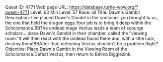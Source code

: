 Quest ID: 4771
Web page URL: https://database.turtle-wow.org/?quest=4771
Level: 60
Min Level: 57
Race: nil
Title: Dawn's Gambit
Description: I've placed Dawn's Gambit in the container you brought to us, the one that held the dragon eggs.Your job is to bring it deep within the Scholomance.$B$BThe undead mage Vectus leads a team of scourge scholars... place Dawn's Gambit in their chamber, called the "viewing room."It will then react with the undead found there and, with a little luck, destroy them!$B$BAfter that, defeating Vectus shouldn't be a problem.Right?
Objective: Place Dawn's Gambit in the Viewing Room of the Scholomance.Defeat Vectus, then return to Betina Bigglezink.
